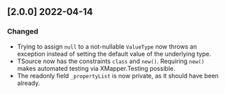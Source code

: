 ## [2.0.0] 2022-04-14

### Changed

- Trying to assign `null` to a not-nullable `ValueType` now throws an exception instead of setting the default value of the underlying type.
- TSource now has the constraints `class` and `new()`. Requiring `new()` makes automated testing via XMapper.Testing possible.
- The readonly field `_propertyList` is now private, as it should have been already.

